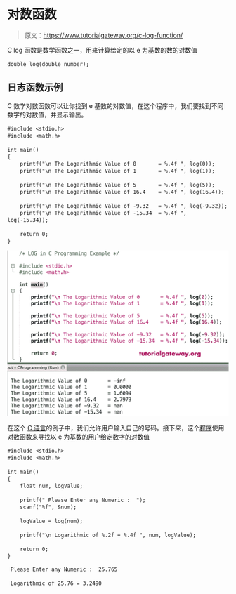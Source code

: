 # 对数函数

> 原文：<https://www.tutorialgateway.org/c-log-function/>

C log 函数是数学函数之一，用来计算给定的以 e 为基数的数的对数值

```
double log(double number);
```

## 日志函数示例

C 数学对数函数可以让你找到 e 基数的对数值，在这个程序中，我们要找到不同数字的对数值，并显示输出。

```
#include <stdio.h>
#include <math.h>

int main()
{
    printf("\n The Logarithmic Value of 0       = %.4f ", log(0));
    printf("\n The Logarithmic Value of 1       = %.4f ", log(1));

    printf("\n The Logarithmic Value of 5       = %.4f ", log(5));
    printf("\n The Logarithmic Value of 16.4    = %.4f ", log(16.4));

    printf("\n The Logarithmic Value of -9.32   = %.4f ", log(-9.32));  
    printf("\n The Logarithmic Value of -15.34  = %.4f ", log(-15.34));

    return 0;
}
```

![C log Function 1](img/80b26fab2b66d4bade88bed095352ac3.png)

在这个 [C 语言](https://www.tutorialgateway.org/c-programming/)的例子中，我们允许用户输入自己的号码。接下来，这个[程序](https://www.tutorialgateway.org/c-programming-examples/)使用对数函数来寻找以 e 为基数的用户给定数字的对数值

```
#include <stdio.h>
#include <math.h>

int main()
{
    float num, logValue;

    printf(" Please Enter any Numeric :  ");
    scanf("%f", &num);

    logValue = log(num);

    printf("\n Logarithmic of %.2f = %.4f ", num, logValue);

    return 0;
}
```

```
 Please Enter any Numeric :  25.765

 Logarithmic of 25.76 = 3.2490
```